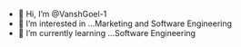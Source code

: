 - 👋 Hi, I’m @VanshGoel-1
- 👀 I’m interested in ...Marketing and Software Engineering
- 🌱 I’m currently learning ...Software Engineering


<!---
VanshGoel-1/VanshGoel-1 is a ✨ special ✨ repository because its `README.md` (this file) appears on your GitHub profile.
You can click the Preview link to take a look at your changes.
--->
